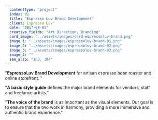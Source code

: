 ```yaml
---
  contenttype: "project"
  index: 02
  title: "Espresso Luv Brand Development"
  client: Espresso Luv"
  date: "2017-08-01"
  creative_fields: "Art Direction, Branding"
  card_image: "../assets/images/card-espressoluv-brand.png"
  image_1: "../assets/images/espressoluv-brand-01.png"
  image_2: "../assets/images/espressoluv-brand-02.png"
  image_3: "../assets/images/espressoluv-brand-03.png"
  image_4: ""
  see_also: "103, 104"
---
```


<p className=copy_A>"<strong>EspressoLuv Brand Development</strong> for artisan espresso bean roaster and online storefront.
"</p>
<p className=copy_B>"<strong>A basic style guide</strong> defines the major brand elements for vendors, staff and freelance artists."</p>
<p className=copy_C>"<strong>The voice of the brand</strong> is as important as the visual elements. Our goal is to ensure that the two work in harmony, providing a more immersive and authentic brand experience."</p>
<p className=copy_D></p>
